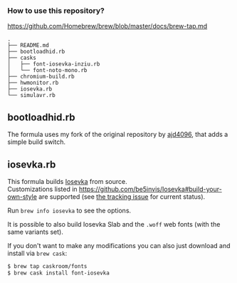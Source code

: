 ### How to use this repository?
https://github.com/Homebrew/brew/blob/master/docs/brew-tap.md

```
.
├── README.md
├── bootloadhid.rb
├── casks
│   ├── font-iosevka-inziu.rb
│   └── font-noto-mono.rb
├── chromium-build.rb
├── hwmonitor.rb
├── iosevka.rb
└── simulavr.rb
```

## bootloadhid.rb
The formula uses my fork of the original repository by [ajd4096](https://github.com/ajd4096), that adds a simple build switch.

## iosevka.rb
This formula builds [Iosevka](https://github.com/be5invis/iosevka) from source.  
Customizations listed in https://github.com/be5invis/Iosevka#build-your-own-style are supported (see [the tracking issue](https://github.com/robertgzr/homebrew-tap/issues/5) for current
status).

Run `brew info iosevka` to see the options.

It is possible to also build Iosevka Slab and the `.woff` web fonts (with the same variants set).

If you don't want to make any modifications you can also just download and install via `brew cask`:
```bash
$ brew tap caskroom/fonts
$ brew cask install font-iosevka
```
